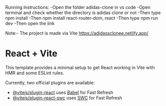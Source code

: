Running Instructions:
-Open the folder adidas-clone in vs code
-Open terminal and check whether the directory is adidas clone or not
-Then type npm install
-Then npm install react-router-dom, react
-Then type npm run dev
-Then open the link

Note:- The project is made via Vite
https://adidassclonee.netlify.app/



# React + Vite

This template provides a minimal setup to get React working in Vite with HMR and some ESLint rules.

Currently, two official plugins are available:

- [@vitejs/plugin-react](https://github.com/vitejs/vite-plugin-react/blob/main/packages/plugin-react/README.md) uses [Babel](https://babeljs.io/) for Fast Refresh
- [@vitejs/plugin-react-swc](https://github.com/vitejs/vite-plugin-react-swc) uses [SWC](https://swc.rs/) for Fast Refresh

